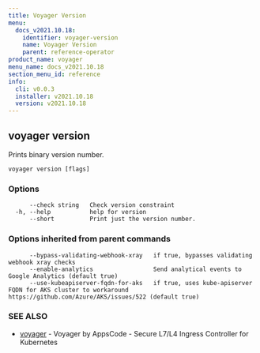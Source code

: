 ```yaml
---
title: Voyager Version
menu:
  docs_v2021.10.18:
    identifier: voyager-version
    name: Voyager Version
    parent: reference-operator
product_name: voyager
menu_name: docs_v2021.10.18
section_menu_id: reference
info:
  cli: v0.0.3
  installer: v2021.10.18
  version: v2021.10.18
---
```


## voyager version

Prints binary version number.

```
voyager version [flags]
```

### Options

```
      --check string   Check version constraint
  -h, --help           help for version
      --short          Print just the version number.
```

### Options inherited from parent commands

```
      --bypass-validating-webhook-xray   if true, bypasses validating webhook xray checks
      --enable-analytics                 Send analytical events to Google Analytics (default true)
      --use-kubeapiserver-fqdn-for-aks   if true, uses kube-apiserver FQDN for AKS cluster to workaround https://github.com/Azure/AKS/issues/522 (default true)
```

### SEE ALSO

* [voyager](/docs/v2021.10.18/reference/operator/voyager)	 - Voyager by AppsCode - Secure L7/L4 Ingress Controller for Kubernetes

